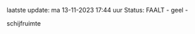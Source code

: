 laatste update: 
ma 13-11-2023 17:44   uur 
Status: FAALT - geel - 
<div class="service Y">schijfruimte</div>